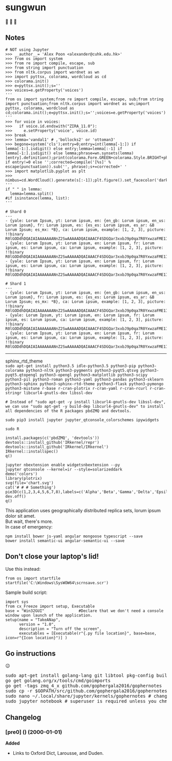 # sungwun
:construction: :construction: :construction:

## Notes
```
# NOT using Jupyter
>>> __author__= 'Alex Poon <alexander@cuhk.edu.hk>'
>>> from os import system
>>> from re import compile, escape, sub
>>> from string import punctuation
>>> from nltk.corpus import wordnet as wn
>>> import pyttsx, colorama, wordcloud as cd
>>> colorama.init()
>>> e=pyttsx.init();s=''
>>> voices=e.getProperty('voices')
'''
from os import system;from re import compile, escape, sub;from string import punctuation;from nltk.corpus import wordnet as wn;import pyttsx, colorama, wordcloud as cd;colorama.init();e=pyttsx.init();s='';voices=e.getProperty('voices')
'''
>>> for voice in voices:
>>>   if voice.id.endswith("ZIRA_11.0"):
>>>     e.setProperty('voice', voice.id)
>>> break
>>> lemma='vandal1' # ,'bollocks2' or 'ottoman3'
>>> begone=system('cls');entry=0;entry=int(lemma[-1:]) if lemma[-1:].isdigit() else entry;lemma=lemma[:-1] if lemma[-1:].isdigit() else lemma;phrase=wn.synsets(lemma)[entry].definition();print(colorama.Fore.GREEN+colorama.Style.BRIGHT+phrase+colorama.Style.RESET_ALL);e.say(phrase);e.runAndWait();lemma+=str(entry) if entry!=0 else '';corrected=compile('[%s]' % escape(punctuation)).sub('', phrase);s+=corrected+' '
>>> import matplotlib.pyplot as plt
>>> nimbus=cd.WordCloud().generate(s[:-1]);plt.figure().set_facecolor('darkOliveGreen');plt.imshow(nimbus);plt.axis("off");plt.show()
''' 
if " " in lemma:
  lemma=lemma.split()
#if isinstance(lemma, list):
'''
```
```
# Shard 0
---
- {yale: Lorum Ipsum, yt: Lorum ipsum, en: {en_gb: Lorum ipsum, en_us: Lorum ipsum}, fr: Lorum ipsum, es: {es_es: Lorum ipsum, es_ar: &B Lorum Ipsum; es_mx: *B}, ca: Lorum ipsum, example: [1, 2, 3], picture: !!binary R0lGODdhDQAIAIAAAAAAANnZ2SwAAAAADQAIAAACF4SDGQar3xxbJ9p0qa7R0YxwzaFME1IAADs=}
- {yale: Lorum Ipsum, yt: Lorum ipsum, en: Lorum ipsum, fr: Lorum ipsum, es: Lorum ipsum, ca: Lorum ipsum, example: [1, 2, 3], picture: !!binary R0lGODdhDQAIAIAAAAAAANnZ2SwAAAAADQAIAAACF4SDGQar3xxbJ9p0qa7R0YxwzaFME1IAADs=}
- {yale: Lorum Ipsum, yt: Lorum ipsum, en: Lorum ipsum, fr: Lorum ipsum, es: Lorum ipsum, ca: Lorum ipsum, example: [1, 2, 3], picture: !!binary R0lGODdhDQAIAIAAAAAAANnZ2SwAAAAADQAIAAACF4SDGQar3xxbJ9p0qa7R0YxwzaFME1IAADs=}

# Shard 1
---
- {yale: Lorum Ipsum, yt: Lorum ipsum, en: {en_gb: Lorum ipsum, en_us: Lorum ipsum}, fr: Lorum ipsum, es: {es_es: Lorum ipsum, es_ar: &B Lorum Ipsum; es_mx: *B}, ca: Lorum ipsum, example: [1, 2, 3], picture: !!binary R0lGODdhDQAIAIAAAAAAANnZ2SwAAAAADQAIAAACF4SDGQar3xxbJ9p0qa7R0YxwzaFME1IAADs=}
- {yale: Lorum Ipsum, yt: Lorum ipsum, en: Lorum ipsum, fr: Lorum ipsum, es: Lorum ipsum, ca: Lorum ipsum, example: [1, 2, 3], picture: !!binary R0lGODdhDQAIAIAAAAAAANnZ2SwAAAAADQAIAAACF4SDGQar3xxbJ9p0qa7R0YxwzaFME1IAADs=}
- {yale: Lorum Ipsum, yt: Lorum ipsum, en: Lorum ipsum, fr: Lorum ipsum, es: Lorum ipsum, ca: Lorum ipsum, example: [1, 2, 3], picture: !!binary R0lGODdhDQAIAIAAAAAAANnZ2SwAAAAADQAIAAACF4SDGQar3xxbJ9p0qa7R0YxwzaFME1IAADs=}
```
___
sphinx_rtd_theme  
```sudo apt-get install python3.5 idle-python3.5 python3-pip python3-colorama python3-nltk python3-pygments python3-pyqt5.qtsvg python3-pyqt5.qtopengl python3-opengl python3-matplotlib python3-scipy python3-pil python3-roman python3-yaml python3-pandas python3-sklearn python3-sphinx python3-sphinx-rtd-theme python3-flask python3-pymongo python3-mistune r-base r-cran-plotrix r-cran-yaml r-cran-rcurl r-cran-stringr libcurl4-gnutls-dev libssl-dev```

```# Instead of "sudo apt-get -y install libcurl4-gnutls-dev libssl-dev", we can use "sudo apt-get -y build-dep libcurl4-gnutls-dev" to install all dependencies of the R packages pbdZMQ and devtools.``` 
  
```sudo pip3 install jupyter jupyter_qtconsole_colorschemes ipywidgets```  
  
```
sudo R

install.packages(c('pbdZMQ', 'devtools'))
devtools::install_github('IRkernel/repr')
devtools::install_github('IRkernel/IRkernel')
IRkernel::installspec()
q()
```
```
jupyter nbextension enable widgetsnbextension --py
jupyter qtconsole --kernel=ir --style=solarizeddark
demo('colors')
library(plotrix)
svg(file='chart.svg')
cat('# # # Something')
pie3D(c(1,2,3,4,5,6,7,8),labels=c('Alpha','Beta','Gamma','Delta','Epsilon','Zeta','Eta','Theta'),col=terrain.colors(8),main='Untitled',explode=0.1)
dev.off()
q()
```
This application uses geographically distributed replica sets, lorum ipsum dolor sit amet.  
But wait, there's more.  
In case of emergency:
```
npm install bower js-yaml angular mongoose typescript --save
bower install semantic-ui angular-semantic-ui --save
```
## Don't close your laptop's lid!
Use this instead:
```
from os import startfile
startfile('C:\Windows\SysWOW64\scrnsave.scr')
```
Sample build script:
```
import sys
from cx_Freeze import setup, Executable
base = "Win32GUI"				#Declare that we don't need a console window upon launch of the application.
setup(name = "TakeANap",
      version = "1.0",
      description = "Turn off the screen",
      executables = [Executable(r"{.py file location}", base=base, icon=r"{Icon location}")] )
```
## Go instructions
:wink:
<pre>
sudo apt-get install golang-lang git libtool pkg-config build-essential autoconf automake libzmq5 <strong>libzmq5-dev</strong> python3-zmq
go get golang.org/x/tools/cmd/goimports
go get -tags zmq_4_x github.com/gophergala2016/gophernotes
sudo cp -r $GOPATH/src/github.com/gophergala2016/gophernotes/kernel/* ~/.local/share/jupyter/kernels/gophernotes
sudo nano ~/.local/share/jupyter/kernels/gophernotes # change "/go/bin/gophernotes" to "<strong>{insert GOPATH here}</strong>/bin/gophernotes"
sudo jupyter notebook # superuser is required unless you chmod 777 -R everything
</pre>
## Changelog
### [pre0] () (2000-01-01)
**Added**
- Links to Oxford Dict, Larousse, and Duden.
